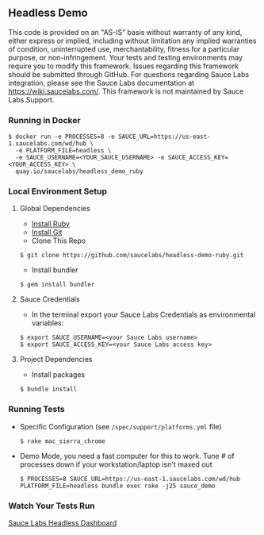 ## Headless Demo

This code is provided on an "AS-IS” basis without warranty of any kind, either express or implied, including without limitation any implied warranties of condition, uninterrupted use, merchantability, fitness for a particular purpose, or non-infringement. Your tests and testing environments may require you to modify this framework. Issues regarding this framework should be submitted through GitHub. For questions regarding Sauce Labs integration, please see the Sauce Labs documentation at https://wiki.saucelabs.com/. This framework is not maintained by Sauce Labs Support.

### Running in Docker
```
$ docker run -e PROCESSES=8 -e SAUCE_URL=https://us-east-1.saucelabs.com/wd/hub \
  -e PLATFORM_FILE=headless \
  -e SAUCE_USERNAME=<YOUR_SAUCE_USERNAME> -e SAUCE_ACCESS_KEY=<YOUR_ACCESS_KEY> \
  quay.io/saucelabs/headless_demo_ruby
```
### Local Environment Setup

1. Global Dependencies
    * [Install Ruby](http://watir.com/guides/ruby/)
    * [Install Git](https://github.com/address-book/junit_tests#install-git)
    * Clone This Repo
    ```
    $ git clone https://github.com/saucelabs/headless-demo-ruby.git
    ```
    * Install bundler
    ```
    $ gem install bundler
    ```

2. Sauce Credentials
    * In the terminal export your Sauce Labs Credentials as environmental variables:
    ```
    $ export SAUCE_USERNAME=<your Sauce Labs username>
    $ export SAUCE_ACCESS_KEY=<your Sauce Labs access key>
    ```

3. Project Dependencies
	* Install packages
	```
	$ bundle install
	```

### Running Tests

* Specific Configuration (see `/spec/support/platforms.yml` file)
	```
	$ rake mac_sierra_chrome
	```
* Demo Mode, you need a fast computer for this to work.  Tune # of processes down if your workstation/laptop isn't maxed out
	```
	$ PROCESSES=8 SAUCE_URL=https://us-east-1.saucelabs.com/wd/hub PLATFORM_FILE=headless bundle exec rake -j25 sauce_demo
	```

### Watch Your Tests Run

[Sauce Labs Headless Dashboard](https://app.us-east-1.saucelabs.com/dashboard/builds)
